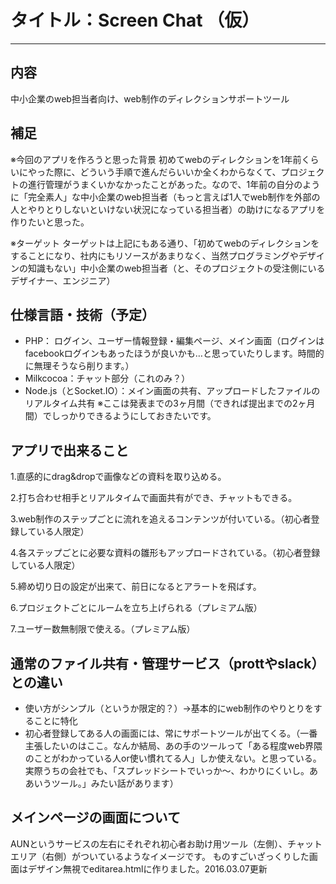 # タイトル：Screen Chat （仮）

---

## 内容
中小企業のweb担当者向け、web制作のディレクションサポートツール

## 補足
※今回のアプリを作ろうと思った背景
初めてwebのディレクションを1年前くらいにやった際に、どういう手順で進んだらいいか全くわからなくて、プロジェクトの進行管理がうまくいかなかったことがあった。なので、1年前の自分のように「完全素人」な中小企業のweb担当者（もっと言えば1人でweb制作を外部の人とやりとりしないといけない状況になっている担当者）の助けになるアプリを作りたいと思った。

※ターゲット
ターゲットは上記にもある通り、「初めてwebのディレクションをすることになり、社内にもリソースがあまりなく、当然プログラミングやデザインの知識もない」中小企業のweb担当者（と、そのプロジェクトの受注側にいるデザイナー、エンジニア）



## 仕様言語・技術（予定）
- PHP： ログイン、ユーザー情報登録・編集ページ、メイン画面（ログインはfacebookログインもあったほうが良いかも…と思っていたりします。時間的に無理そうなら削ります。）
- Milkcocoa：チャット部分（これのみ？）
- Node.js（とSocket.IO）：メイン画面の共有、アップロードしたファイルのリアルタイム共有
※ここは発表までの3ヶ月間（できれば提出までの2ヶ月間）でしっかりできるようにしておきたいです。


## アプリで出来ること

1.直感的にdrag&dropで画像などの資料を取り込める。

2.打ち合わせ相手とリアルタイムで画面共有ができ、チャットもできる。

3.web制作のステップごとに流れを追えるコンテンツが付いている。（初心者登録している人限定）

4.各ステップごとに必要な資料の雛形もアップロードされている。（初心者登録している人限定）

5.締め切り日の設定が出来て、前日になるとアラートを飛ばす。

6.プロジェクトごとにルームを立ち上げられる（プレミアム版）

7.ユーザー数無制限で使える。（プレミアム版）


## 通常のファイル共有・管理サービス（prottやslack）との違い
- 使い方がシンプル（というか限定的？）→基本的にweb制作のやりとりをすることに特化
- 初心者登録してある人の画面には、常にサポートツールが出てくる。（一番主張したいのはここ。なんか結局、あの手のツールって「ある程度web界隈のことがわかっている人or使い慣れてる人」しか使えない。と思っている。実際うちの会社でも、「スプレッドシートでいっか〜、わかりにくいし。ああいうツール。」みたい話があります）


## メインページの画面について

AUNというサービスの左右にそれぞれ初心者お助け用ツール（左側）、チャットエリア（右側）がついているようなイメージです。
ものすごいざっくりした画面はデザイン無視でeditarea.htmlに作りました。2016.03.07更新
